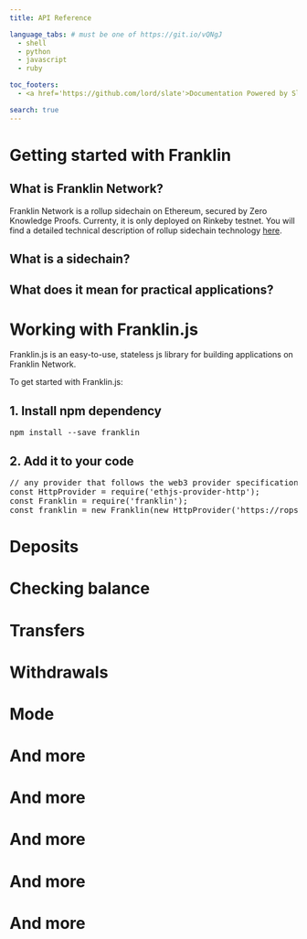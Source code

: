 ```yaml
---
title: API Reference

language_tabs: # must be one of https://git.io/vQNgJ
  - shell
  - python
  - javascript
  - ruby

toc_footers:
  - <a href='https://github.com/lord/slate'>Documentation Powered by Slate</a>

search: true
---
```


# Getting started with Franklin

## What is Franklin Network?

Franklin Network is a rollup sidechain on Ethereum, secured by Zero Knowledge Proofs. Currenty, it is only deployed on Rinkeby testnet. You will find a detailed technical description of rollup sidechain technology [here](https://medium.com/matter-labs/introducing-matter-testnet-502fab5a6f17).

## What is a sidechain?

## What does it mean for practical applications?

# Working with Franklin.js

Franklin.js is an easy-to-use, stateless js library for building applications on Franklin Network.

To get started with Franklin.js:

## 1. Install npm dependency

<pre class="center-column">
npm install --save franklin
</pre>

## 2. Add it to your code

<pre class="center-column">
// any provider that follows the web3 provider specification:
const HttpProvider = require('ethjs-provider-http');
const Franklin = require('franklin');
const franklin = new Franklin(new HttpProvider('https://ropsten.infura.io'));
</pre>

# Deposits

# Checking balance

# Transfers

# Withdrawals

# Mode

# And more

# And more

# And more

# And more

# And more